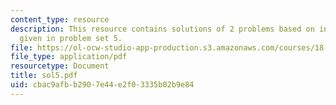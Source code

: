 ```yaml
---
content_type: resource
description: This resource contains solutions of 2 problems based on integral equations
  given in problem set 5.
file: https://ol-ocw-studio-app-production.s3.amazonaws.com/courses/18-307-integral-equations-spring-2006/cbac9afbb2907e44e2f03335b02b9e84_sol5.pdf
file_type: application/pdf
resourcetype: Document
title: sol5.pdf
uid: cbac9afb-b290-7e44-e2f0-3335b02b9e84
---
```


